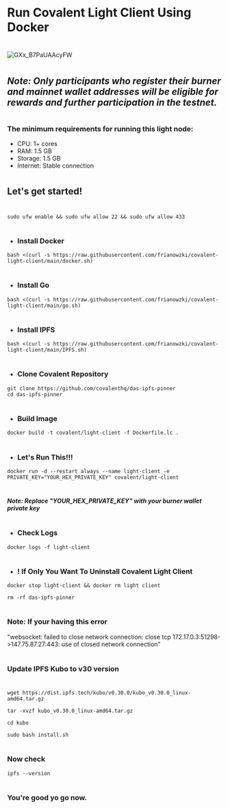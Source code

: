 # Run Covalent Light Client Using Docker 
#
#
#
![GXx_B7PaUAAcyFW](https://github.com/user-attachments/assets/a12c7fc7-b00a-4904-b575-51359c334e5b)
#
## *Note: Only participants who register their burner and mainnet wallet addresses will be eligible for rewards and further participation in the testnet.*
#
### The minimum requirements for running this light node:
- CPU: 1+ cores
- RAM: 1.5 GB
- Storage: 1.5 GB
- Internet: Stable connection
#
## Let's get started!
#
```
sudo ufw enable && sudo ufw allow 22 && sudo ufw allow 433
```
#
- ### Install Docker
```
bash <(curl -s https://raw.githubusercontent.com/frianowzki/covalent-light-client/main/docker.sh)
```
#
- ### Install Go
```
bash <(curl -s https://raw.githubusercontent.com/frianowzki/covalent-light-client/main/go.sh)
```
#
- ### Install IPFS
```
bash <(curl -s https://raw.githubusercontent.com/frianowzki/covalent-light-client/main/IPFS.sh)
```
#
- ### Clone Covalent Repository
```
git clone https://github.com/covalenthq/das-ipfs-pinner
cd das-ipfs-pinner
```
#
- ### Build Image
```
docker build -t covalent/light-client -f Dockerfile.lc .
```
#
- ### Let's Run This!!!
```
docker run -d --restart always --name light-client -e PRIVATE_KEY="YOUR_HEX_PRIVATE_KEY" covalent/light-client
```
#
#### *Note: Replace "YOUR_HEX_PRIVATE_KEY" with your burner wallet private key*
#
#
#
- ### Check Logs
```
docker logs -f light-client
```
#
#
- ### ! If Only You Want To Uninstall Covalent Light Client
```
docker stop light-client && docker rm light client
```
```
rm -rf das-ipfs-pinner
```
#
#
### Note: If your having this error 
"websocket: failed to close network connection: close tcp 172.17.0.3:51298->147.75.87.27:443: use of closed network connection"
#
### Update IPFS Kubo to v30 version
#
```
wget https://dist.ipfs.tech/kubo/v0.30.0/kubo_v0.30.0_linux-amd64.tar.gz
```
```
tar -xvzf kubo_v0.30.0_linux-amd64.tar.gz
```
```
cd kubo
```
```
sudo bash install.sh
```
#
### Now check 
```
ipfs --version
```
#
#
### You're good yo go now. 
